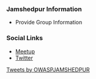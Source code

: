 ### Jamshedpur Information
* Provide Group Information

### Social Links
* [Meetup](https://www.meetup.com/owasp-jamshedpur-chapter/)
* [Twitter](https://twitter.com/owaspjamshedpur)

<a class="twitter-timeline" href="https://twitter.com/OWASPJAMSHEDPUR?ref_src=twsrc%5Etfw">Tweets by OWASPJAMSHEDPUR</a> <script async src="https://platform.twitter.com/widgets.js" charset="utf-8"></script>

